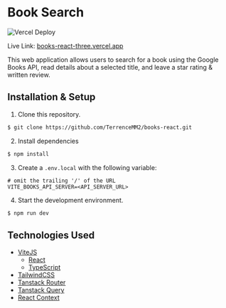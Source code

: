 # Book Search

![Vercel Deploy](https://deploy-badge.vercel.app/vercel/books-react-three)

Live Link: [books-react-three.vercel.app](https://books-react-three.vercel.app/)

This web application allows users to search for a book using the Google Books API, read details about a selected title, and leave a star rating & written review.

## Installation & Setup

1. Clone this repository.

```bash
$ git clone https://github.com/TerrenceMM2/books-react.git
```

2. Install dependencies

```bash
$ npm install
```

3. Create a `.env.local` with the following variable:

```
# omit the trailing '/' of the URL
VITE_BOOKS_API_SERVER=<API_SERVER_URL>
```

4. Start the development environment.

```bash
$ npm run dev
```

## Technologies Used

- [ViteJS](https://vite.dev/guide/)
  - [React](https://react.dev/)
  - [TypeScript](https://www.typescriptlang.org/)
- [TailwindCSS](https://tailwindcss.com/)
- [Tanstack Router](https://tanstack.com/router/latest)
- [Tanstack Query](https://tanstack.com/query/latest)
- [React Context](https://react.dev/learn/scaling-up-with-reducer-and-context)
